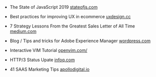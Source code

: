 - The State of JavaScript 2019
  [stateofjs.com](https://2019.stateofjs.com/)

- Best practices for improving UX in ecommerce
  [uxdesign.cc](https://uxdesign.cc/best-practices-for-improving-ux-in-ecommerce-72540105ec48)

- 7 Strategy Lessons From the Greatest Sales Letter of All Time
  [medium.com](https://medium.com/better-marketing/7-strategy-lessons-from-the-greatest-sales-letter-of-all-time-83fe32561784)

- Blog / Tips and tricks for Adobe Experience Manager
  [wordpress.com](https://cqdump.wordpress.com/)

- Interactive VIM Tutorial
  [openvim.com/](https://www.openvim.com/)

- HTTP/3 Status Upate
  [infoq.com](https://www.infoq.com/news/2020/01/http-3-status/)

- 41 SAAS Marketing Tips
  [apollodigital.io](https://apollodigital.io/blog/saas-marketing)
